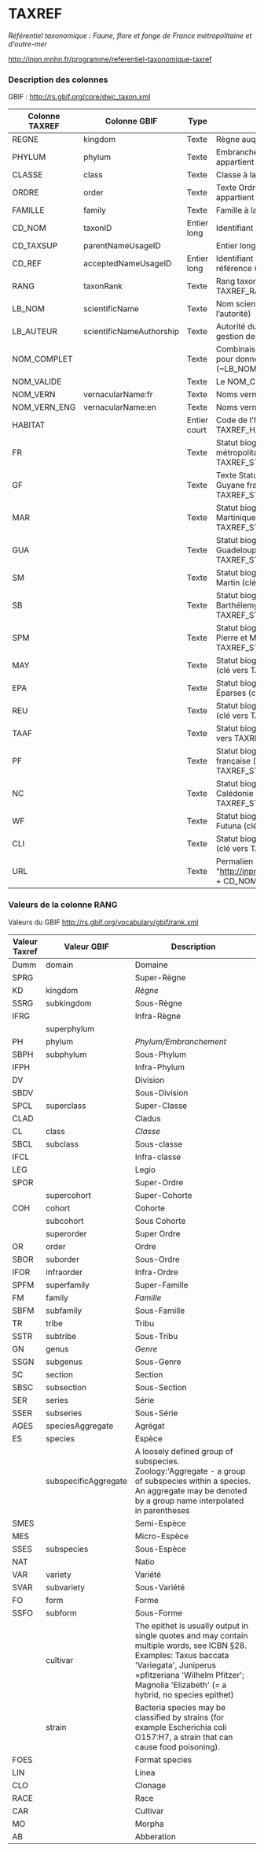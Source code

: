 TAXREF
======

*Référentiel taxonomique : Faune, flore et fonge de France métropolitaine et d'outre-mer*

http://inpn.mnhn.fr/programme/referentiel-taxonomique-taxref

### Description des colonnes

GBIF : http://rs.gbif.org/core/dwc_taxon.xml

Colonne TAXREF | Colonne GBIF              | Type        | Description
---------------|---------------------------|-------------|------------------
REGNE          | kingdom                   | Texte       | Règne auquel le taxon appartient 
PHYLUM         | phylum                    | Texte       | Embranchement auquel le taxon appartient 
CLASSE         | class                     | Texte       | Classe à laquelle le taxon appartient
ORDRE          | order                     | Texte       | Texte Ordre auquel le taxon appartient
FAMILLE        | family                    | Texte       | Famille à laquelle le taxon appartient
CD\_NOM        | taxonID                   | Entier long | Identifiant unique du nom scientifique
CD\_TAXSUP     | parentNameUsageID         |             | Entier long | Identifiant (CD\_NOM) du taxon supérieur
CD\_REF        | acceptedNameUsageID       | Entier long | Identifiant (CD\_NOM) du taxon de référence (nom retenu)
RANG           | taxonRank                 | Texte       | Rang taxonomique (lien vers TAXREF\_RANG)
LB\_NOM        | scientificName            | Texte       | Nom scientifique du taxon (sans l’autorité)
LB\_AUTEUR     | scientificNameAuthorship  | Texte       | Autorité du taxon (Auteur, année, gestion des parenthèses)
NOM\_COMPLET   |                           | Texte       | Combinaison des champs précédents pour donner le nom complet (~LB\_NOM+" " +LB\_AUTEUR)
NOM\_VALIDE    |                           | Texte       | Le NOM\_COMPLET du CD\_REF 
NOM\_VERN      | vernacularName:fr         | Texte       | Noms vernaculaires français 
NOM\_VERN\_ENG | vernacularName:en         | Texte       | Noms vernaculaires anglais
HABITAT        |                           | Entier court| Code de l'habitat (clé vers TAXREF\_HABITATS)
FR             |                           | Texte       | Statut biogéographique en France métropolitaine (clé vers TAXREF\_STATUTS)
GF             |                           | Texte       | Texte Statut biogéographique en Guyane française (clé vers TAXREF\_STATUTS)
MAR            |                           | Texte       | Statut biogéographique à la Martinique (clé vers TAXREF\_STATUTS)
GUA            |                           | Texte       | Statut biogéographique à la Guadeloupe (clé vers TAXREF\_STATUTS)
SM             |                           | Texte       | Statut biogéographique à Saint ‐ Martin (clé vers TAXREF\_STATUTS)
SB             |                           | Texte       | Statut biogéographique à Saint ‐ Barthélemy (clé vers TAXREF\_STATUTS) 
SPM            |                           | Texte       | Statut biogéographique à Saint ‐ Pierre et Miquelon (clé vers TAXREF\_STATUTS)
MAY            |                           | Texte       | Statut biogéographique à Mayotte (clé vers TAXREF\_STATUTS)
EPA            |                           | Texte       | Statut biogéographique aux Îles Éparses (clé vers TAXREF\_STATUTS)
REU            |                           | Texte       | Statut biogéographique à la Réunion (clé vers TAXRE\_STATUTS)
TAAF           |                           | Texte       | Statut biogéographique aux TAAF (clé vers TAXREF\_STATUTS) 
PF             |                           | Texte       | Statut biogéographique en Polynésie française (clé vers TAXREF\_STATUTS)
NC             |                           | Texte       | Statut biogéographique en Nouvelle ‐ Calédonie (clé vers TAXREF\_STATUTS
WF             |                           | Texte       | Statut biogéographique à Wallis et Futuna (clé vers TAXREF\_STATUTS) 
CLI            |                           | Texte       | Statut biogéographique à Clipperton (clé vers TAXREF\_STATUTS)
URL            |                           | Texte       | Permalien INPN = "http://inpn.mnhn.fr/espece/cd_nom/" + CD\_NOM

### Valeurs de la colonne RANG

Valeurs du GBIF http://rs.gbif.org/vocabulary/gbif/rank.xml

 Valeur Taxref | Valeur GBIF | Description
---------------|-------------|--------------
Dumm           | domain      | Domaine
SPRG           |             | Super-Règne
KD             | kingdom     | _Règne_
SSRG           | subkingdom  | Sous-Règne
IFRG           |             | Infra-Règne
               | superphylum | 
PH             | phylum      | _Phylum/Embranchement_
SBPH           | subphylum   | Sous-Phylum
IFPH           |             | Infra-Phylum
DV             |             | Division
SBDV           |             | Sous-Division
SPCL           | superclass  | Super-Classe
CLAD           |             | Cladus
CL             | class       | _Classe_
SBCL           | subclass    | Sous-classe
IFCL           |             | Infra-classe
LEG            |             | Legio
SPOR           |             | Super-Ordre
               | supercohort | Super-Cohorte
COH            | cohort      | Cohorte
               | subcohort   | Sous Cohorte
               | superorder  | Super Ordre
OR             | order       | Ordre
SBOR           | suborder    | Sous-Ordre
IFOR           | infraorder  | Infra-Ordre
SPFM           | superfamily | Super-Famille
FM             | family      | _Famille_
SBFM           | subfamily   | Sous-Famille
TR             | tribe       | Tribu
SSTR           | subtribe    | Sous-Tribu
GN             | genus       | _Genre_
SSGN           | subgenus    | Sous-Genre
SC             | section     | Section
SBSC           | subsection  | Sous-Section
SER            | series      | Série
SSER           | subseries   | Sous-Série
AGES           | speciesAggregate | Agrégat
ES             | species     | Espèce
               | subspecificAggregate | A loosely defined group of subspecies. Zoology:'Aggregate - a group of subspecies within a species. An aggregate may be denoted by a group name interpolated in parentheses
SMES           |             | Semi-Espèce
MES            |             | Micro-Espèce
SSES           | subspecies  | Sous-Espèce
NAT            |             | Natio
VAR            | variety     | Variété
SVAR           | subvariety  | Sous-Variété
FO             | form        | Forme
SSFO           | subform     | Sous-Forme
               | cultivar    | The epithet is usually output in single quotes and may contain multiple words, see ICBN §28. Examples: Taxus baccata 'Variegata', Juniperus ×pfitzeriana 'Wilhelm Pfitzer'; Magnolia 'Elizabeth' (= a hybrid, no species epithet)
               | strain      | Bacteria species may be classified by strains (for example Escherichia coli O157:H7, a strain that can cause food poisoning).
FOES           |             | Format species
LIN            |             | Linea
CLO            |             | Clonage
RACE           |             | Race
CAR            |             | Cultivar
MO             |             | Morpha
AB             |             | Abberation
